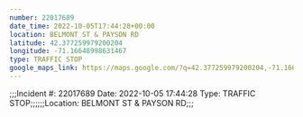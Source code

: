 ```yaml
---
number: 22017689
date_time: 2022-10-05T17:44:28+00:00
location: BELMONT ST & PAYSON RD
latitude: 42.377259979200204
longitude: -71.16648998631467
type: TRAFFIC STOP
google_maps_link: https://maps.google.com/?q=42.377259979200204,-71.16648998631467
---
```


;;;Incident #: 22017689   Date: 2022-10-05 17:44:28   Type: TRAFFIC STOP;;;;;;Location: BELMONT ST & PAYSON RD;;;
